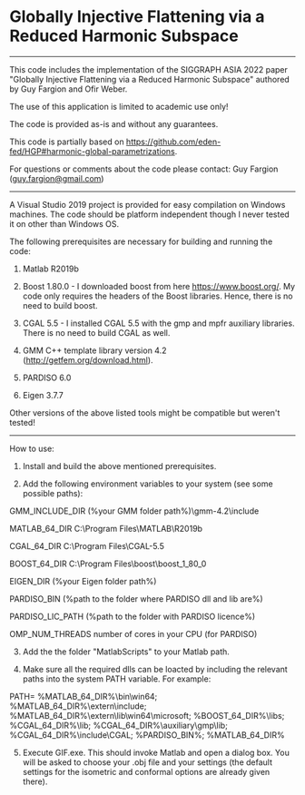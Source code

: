 # Globally Injective Flattening via a Reduced Harmonic Subspace
--------------------------------------------------------------------------------------------------------------------------------------------------------

This code includes the implementation of the SIGGRAPH ASIA 2022 paper "Globally Injective Flattening via a Reduced Harmonic Subspace" authored by Guy Fargion and Ofir Weber. 

The use of this application is limited to academic use only!

The code is provided as-is and without any guarantees.

This code is partially based on https://github.com/eden-fed/HGP#harmonic-global-parametrizations.

For questions or comments about the code please contact:
Guy Fargion (guy.fargion@gmail.com)

----------------------------------------------------------------------------
A Visual Studio 2019 project is provided for easy compilation on Windows machines.
The code should be platform independent though I never tested it on other than Windows OS.

The following prerequisites are necessary for building and running the code:

1) Matlab R2019b

2) Boost 1.80.0 - I downloaded boost from here https://www.boost.org/. My code only requires the headers of the Boost libraries. Hence, there is no need to build boost.

3) CGAL 5.5 - I installed CGAL 5.5 with the gmp and mpfr auxiliary libraries. There is no need to build CGAL as well.

4) GMM C++ template library version 4.2 (http://getfem.org/download.html).

5) PARDISO 6.0

6) Eigen 3.7.7


Other versions of the above listed tools might be compatible but weren't tested!

----------------------------------------------------------------------------

How to use:

1) Install and build the above mentioned prerequisites.

2) Add the following environment variables to your system (see some possible paths):

GMM_INCLUDE_DIR		  (%your GMM folder path%)\gmm-4.2\include

MATLAB_64_DIR		    C:\Program Files\MATLAB\R2019b

CGAL_64_DIR		      C:\Program Files\CGAL-5.5

BOOST_64_DIR		    C:\Program Files\boost\boost_1_80_0

EIGEN_DIR  		      (%your Eigen folder path%)

PARDISO_BIN         (%path to the folder where PARDISO dll and lib are%)

PARDISO_LIC_PATH    (%path to the folder with PARDISO licence%)

OMP_NUM_THREADS  	  number of cores in your CPU (for PARDISO)

3) Add the the folder "MatlabScripts" to your Matlab path.

4) Make sure all the required dlls can be loacted by including the relevant paths into the system PATH variable.
For example:

PATH=
%MATLAB_64_DIR%\bin\win64;
%MATLAB_64_DIR%\extern\include;
%MATLAB_64_DIR%\extern\lib\win64\microsoft;
%BOOST_64_DIR%\libs;
%CGAL_64_DIR%\lib;
%CGAL_64_DIR%\auxiliary\gmp\lib;
%CGAL_64_DIR%\include\CGAL;
%PARDISO_BIN%;
%MATLAB_64_DIR%

5) Execute GIF.exe.
This should invoke Matlab and open a dialog box.
You will be asked to choose your .obj file and your settings (the default settings for the isometric and conformal options are already given there).
	
